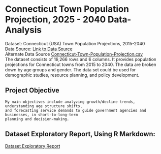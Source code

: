 # Connecticut Town Population Projection, 2025 - 2040 Data-Analysis


Dataset: Connecticut (USA) Town Population Projections, 2015-2040 \
Data Source: [Link to Data Source](https://catalog.data.gov/dataset/2015-2040-population-projections-town-level) \
Alternate Data Source [Connecticut-Town-Population-Projection.csv](Connecticut-Town-Population-Projection.csv) \
The dataset consists of 19,266 rows and 6 columns. It provides population projections for
Connecticut towns from 2015 to 2040. The data are broken down by age groups and gender.
The data set could be used for demographic studies, resource planning, and policy development. 


## Project Objective
```
My main objectives include analyzing growth/decline trends, understanding age structure shifts,
and forecasting service demands to guide government agencies and businesses, in short-to-long-term
planning and decision-making.

```

## Dataset Exploratory Report, Using R Markdown:

[Dataset Exploratory Report](Assignment_3_Report.html)
